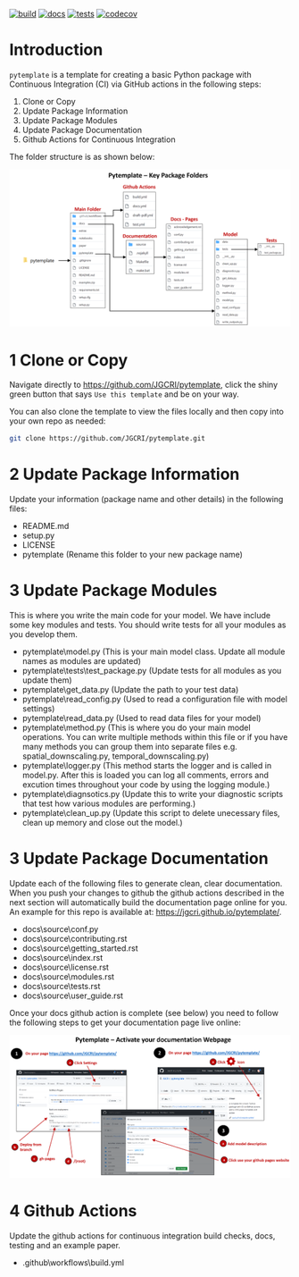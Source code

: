 [![build](https://github.com/JGCRI/pytemplate/actions/workflows/build.yml/badge.svg)](https://github.com/JGCRI/pytemplate/actions/workflows/build.yml)
[![docs](https://github.com/JGCRI/pytemplate/actions/workflows/docs.yml/badge.svg)](https://github.com/JGCRI/pytemplate/actions/workflows/docs.yml)
[![tests](https://github.com/JGCRI/pytemplate/actions/workflows/test.yml/badge.svg)](https://github.com/JGCRI/pytemplate/actions/workflows/test.yml)
[![codecov](https://codecov.io/gh/JGCRI/pytemplate/branch/main/graph/badge.svg?token=2EWDAQI07B)](https://codecov.io/gh/JGCRI/pytemplate)

# Introduction

`pytemplate` is a template for creating a basic Python package with Continuous Integration (CI) via GitHub actions in the following steps:

1. Clone or Copy
2. Update Package Information
3. Update Package Modules
4. Update Package Documentation
5. Github Actions for Continuous Integration

The folder structure is as shown below:

![pytemplate_package_structure](extras/pytemplate_package_structure.png)


# 1 Clone or Copy

Navigate directly to https://github.com/JGCRI/pytemplate, click the shiny green button that says `Use this template` and be on your way.

You can also clone the template to view the files locally and then copy into your own repo as needed:

```bash
git clone https://github.com/JGCRI/pytemplate.git
```

# 2 Update Package Information

Update your information (package name and other details) in the following files:

- README.md
- setup.py
- LICENSE
- pytemplate (Rename this folder to your new package name)

# 3 Update Package Modules

This is where you write the main code for your model. We have include some key modules and tests. You should write tests for all your modules as you develop them.

- pytemplate\model.py (This is your main model class. Update all module names as modules are updated)
- pytemplate\tests\test_package.py (Update tests for all modules as you update them)
- pytemplate\get_data.py (Update the path to your test data)
- pytemplate\read_config.py (Used to read a configuration file with model settings)
- pytemplate\read_data.py (Used to read data files for your model)
- pytemplate\method.py (This is where you do your main model operations. You can write multiple methods within this file or if you have many methods you can group them into separate files e.g. spatial_downscaling.py, temporal_downscaling.py)
- pytemplate\logger.py (This method starts the logger and is called in model.py. After this is loaded you can log all comments, errors and excution times throughout your code by using the logging module.)
- pytemplate\diagnsotics.py (Update this to write your diagnostic scripts that test how various modules are performing.)
- pytemplate\clean_up.py (Update this script to delete unecessary files, clean up memory and close out the model.)

# 3 Update Package Documentation

Update each of the following files to generate clean, clear documentation. When you push your changes to github the github actions described in the next section will automatically build the documentation page online for you. An example for this repo is available at: https://jgcri.github.io/pytemplate/. 

- docs\source\conf.py
- docs\source\contributing.rst
- docs\source\getting_started.rst
- docs\source\index.rst
- docs\source\license.rst
- docs\source\modules.rst
- docs\source\tests.rst
- docs\source\user_guide.rst

Once your docs github action is complete (see below) you need to follow the following steps to get your documentation page live online:

![pytemplate_package_structure](extras/pytemplate_activate_docs.png)


# 4 Github Actions

Update the github actions for continuous integration build checks, docs, testing and an example paper.

- .github\workflows\build.yml
